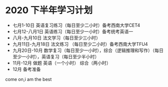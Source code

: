 # 2020 下半年学习计划

* 七月1-10日 英语复习练习（每日至少二小时）备考西南大学CET4
* 七月12-八月1日 英语练习（每日至少一小时）备考统考英语一
* 八月-九月10日 法文学习（每日至少三小时）
* 九月11日-九月18日 法文练习 （每日至少二小时）备考西南大学TFU4
* 九月20日-10月 数学复习（每日至少一小时），综合（逻辑推理和写作）（每日至少一小时），英语复习（每日至少半小时）
* 11月-12月 做题 英语（一个小时） 综合（两小时）
* 12月 备考准备

come on,i am the best
